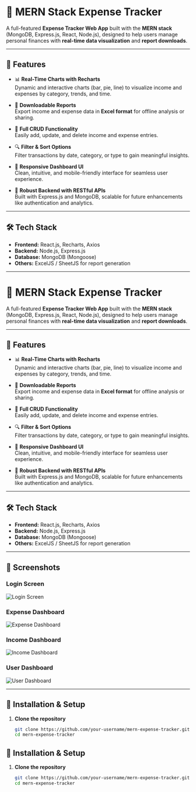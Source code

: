# 💸 MERN Stack Expense Tracker

A full-featured **Expense Tracker Web App** built with the **MERN stack** (MongoDB, Express.js, React, Node.js), designed to help users manage personal finances with **real-time data visualization** and **report downloads**.

---

## 🚀 Features

- 📊 **Real-Time Charts with Recharts**  
  Dynamic and interactive charts (bar, pie, line) to visualize income and expenses by category, trends, and time.

- 📁 **Downloadable Reports**  
  Export income and expense data in **Excel format** for offline analysis or sharing.

- 🧾 **Full CRUD Functionality**  
  Easily add, update, and delete income and expense entries.

- 🔍 **Filter & Sort Options**  
  Filter transactions by date, category, or type to gain meaningful insights.

- 📱 **Responsive Dashboard UI**  
  Clean, intuitive, and mobile-friendly interface for seamless user experience.

- 🔐 **Robust Backend with RESTful APIs**  
  Built with Express.js and MongoDB, scalable for future enhancements like authentication and analytics.

---

## 🛠️ Tech Stack

- **Frontend:** React.js, Recharts, Axios  
- **Backend:** Node.js, Express.js  
- **Database:** MongoDB (Mongoose)  
- **Others:** ExcelJS / SheetJS for report generation

---

# 💸 MERN Stack Expense Tracker

A full-featured **Expense Tracker Web App** built with the **MERN stack** (MongoDB, Express.js, React, Node.js), designed to help users manage personal finances with **real-time data visualization** and **report downloads**.

---

## 🚀 Features

- 📊 **Real-Time Charts with Recharts**  
  Dynamic and interactive charts (bar, pie, line) to visualize income and expenses by category, trends, and time.

- 📁 **Downloadable Reports**  
  Export income and expense data in **Excel format** for offline analysis or sharing.

- 🧾 **Full CRUD Functionality**  
  Easily add, update, and delete income and expense entries.

- 🔍 **Filter & Sort Options**  
  Filter transactions by date, category, or type to gain meaningful insights.

- 📱 **Responsive Dashboard UI**  
  Clean, intuitive, and mobile-friendly interface for seamless user experience.

- 🔐 **Robust Backend with RESTful APIs**  
  Built with Express.js and MongoDB, scalable for future enhancements like authentication and analytics.

---

## 🛠️ Tech Stack

- **Frontend:** React.js, Recharts, Axios  
- **Backend:** Node.js, Express.js  
- **Database:** MongoDB (Mongoose)  
- **Others:** ExcelJS / SheetJS for report generation

---

## 📸 Screenshots

### Login Screen  
![Login Screen](https://i.imgur.com/sBEjMbB.png)

### Expense Dashboard  
![Expense Dashboard](https://i.imgur.com/V1jztzD.png)

### Income Dashboard  
![Income Dashboard](https://i.imgur.com/WU6illx.png)

### User Dashboard  
![User Dashboard](https://i.imgur.com/hfowuk0.png)


---

## 📂 Installation & Setup

1. **Clone the repository**

   ```bash
   git clone https://github.com/your-username/mern-expense-tracker.git
   cd mern-expense-tracker


## 📂 Installation & Setup

1. **Clone the repository**

   ```bash
   git clone https://github.com/your-username/mern-expense-tracker.git
   cd mern-expense-tracker
